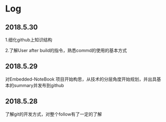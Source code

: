 # Log



## 2018.5.30

1.细化github上知识结构

2.了解User after build的指令，熟悉commd的使用的基本方式

## 2018.5.29

对Embedded-NoteBook 项目开始构思，从技术的分层角度开始规划，并出具基本的summary并发布到github

## 2018.5.28

了解git的开发方式，对整个follow有了一定的了解